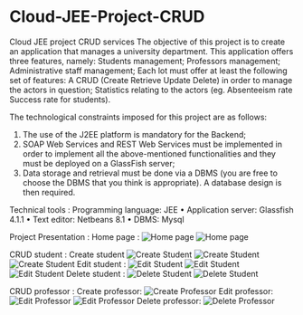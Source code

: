 # Cloud-JEE-Project-CRUD
Cloud JEE project CRUD services
The objective of this project is to create an application that manages a university department. 
This application offers three features, namely:
Students management;
Professors management;
Administrative staff management;
Each lot must offer at least the following set of features:
A CRUD (Create Retrieve Update Delete) in order to manage the actors in question;
Statistics relating to the actors (eg. Absenteeism rate Success rate for students).

The technological constraints imposed for this project are as follows:
1. The use of the J2EE platform is mandatory for the Backend;
2. SOAP Web Services and REST Web Services must be implemented in order to implement all the above-mentioned functionalities and they must be deployed on a GlassFish server;
3. Data storage and retrieval must be done via a DBMS (you are free to choose the DBMS that you think is appropriate). A database design is then required.

Technical tools  :
Programming language: JEE
• Application server: Glassfish 4.1.1
• Text editor: Netbeans 8.1
• DBMS: Mysql


Project Presentation :
Home page :
![Home page](https://raw.githubusercontent.com/AdamAbidi/Cloud-JEE-Project-CRUD/master/Images/2.png)
![Home page](https://raw.githubusercontent.com/AdamAbidi/Cloud-JEE-Project-CRUD/master/Images/3.png)

CRUD student :
Create student
![Create Student](https://raw.githubusercontent.com/AdamAbidi/Cloud-JEE-Project-CRUD/master/Images/4.png)
![Create Student](https://raw.githubusercontent.com/AdamAbidi/Cloud-JEE-Project-CRUD/master/Images/5.png)
![Create Student](https://raw.githubusercontent.com/AdamAbidi/Cloud-JEE-Project-CRUD/master/Images/6.png)
Edit student :
![Edit Student](https://raw.githubusercontent.com/AdamAbidi/Cloud-JEE-Project-CRUD/master/Images/7.png)
![Edit Student](https://raw.githubusercontent.com/AdamAbidi/Cloud-JEE-Project-CRUD/master/Images/8.png)
![Edit Student](https://raw.githubusercontent.com/AdamAbidi/Cloud-JEE-Project-CRUD/master/Images/9.png)
Delete student :
![Delete Student](https://raw.githubusercontent.com/AdamAbidi/Cloud-JEE-Project-CRUD/master/Images/10.png)
![Delete Student](https://raw.githubusercontent.com/AdamAbidi/Cloud-JEE-Project-CRUD/master/Images/11.png)

CRUD professor :
Create professor:
![Create Professor](https://raw.githubusercontent.com/AdamAbidi/Cloud-JEE-Project-CRUD/master/Images/12.png)
Edit professor:
![Edit Professor](https://raw.githubusercontent.com/AdamAbidi/Cloud-JEE-Project-CRUD/master/Images/13.png)
![Edit Professor](https://raw.githubusercontent.com/AdamAbidi/Cloud-JEE-Project-CRUD/master/Images/14.png)
Delete professor:
![Delete Professor](https://raw.githubusercontent.com/AdamAbidi/Cloud-JEE-Project-CRUD/master/Images/15.png)


